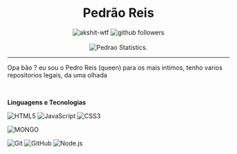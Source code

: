 <h1 align=center> Pedrão Reis </h1>

<p align="center">
    <img src="https://komarev.com/ghpvc/?username=queendeveloperbr" alt="akshit-wtf" alt="Profile Views" />
    <img src="https://img.shields.io/github/followers/queendeveloperbr?label=Follow&style=social" alt="github followers" /><br>
    <br>
    <img src="https://github-readme-stats.vercel.app/api?username=queendeveloperbr&show_icons=true&custom_title=QueeN%20Github%20Stats&theme=tokyonight" alt="Pedrao Statistics." />
    
</p>
<hr>

Opa bão ? eu sou o Pedro Reis (queen) para os mais intimos, tenho varios repositorios legais, da uma olhada 

<br>

**Linguagens e Tecnologias**

![HTML5](https://img.shields.io/badge/-HTML5-000000?style=for-the-badge&logo=HTML5)
![JavaScript](https://img.shields.io/badge/-JavaScript-000000?style=for-the-badge&logo=javascript)
![CSS3](https://img.shields.io/badge/-CSS3-000000?style=for-the-badge&logo=CSS3)

![MONGO](https://img.shields.io/badge/-mongo%20db-000000?style=for-the-badge&logo=mongodb)

![Git](https://img.shields.io/badge/-Git-000000?style=for-the-badge&logo=git&logoColor=F05032)
![GitHub](https://img.shields.io/badge/-GitHub-000000?style=for-the-badge&logo=github&logoColor=FFFFFF)
![Node.js](https://img.shields.io/badge/-Node.js-000000?style=for-the-badge&logo=node.js&logoColor=339933)
